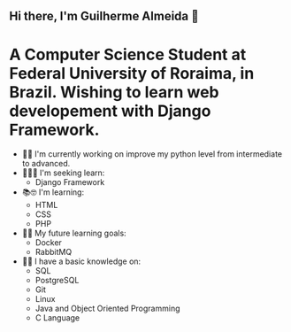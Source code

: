 ## Hi there, I'm Guilherme Almeida 👋
# A Computer Science Student at Federal University of Roraima, in Brazil. Wishing to learn web developement with Django Framework.
- 🧱🔨 I'm currently working on improve my python level from intermediate to advanced.
- 🏹👨‍🎓 I'm seeking learn:
  - Django Framework
- 📚🤓 I'm learning:
  - HTML
  - CSS
  - PHP
- 🎯📝 My future learning goals:
  - Docker
  - RabbitMQ
- 🧰🔦 I have a basic knowledge on:
    - SQL
    - PostgreSQL
    - Git
    - Linux
    - Java and Object Oriented Programming
    - C Language

<!--
**GuilhermeAlmeidadaLuz/GuilhermeAlmeidadaluz** is a ✨ _special_ ✨ repository because its `README.md` (this file) appears on your GitHub profile.

Here are some ideas to get you started:

- 🔭 I’m currently working on ...
- 🌱 I’m currently learning ...
- 👯 I’m looking to collaborate on ...
- 🤔 I’m looking for help with ...
- 💬 Ask me about ...
- 📫 How to reach me: ...
- 😄 Pronouns: ...
- ⚡ Fun fact: ...
-->
